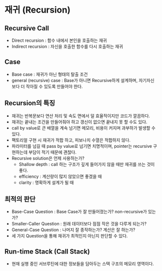 # 재귀 (Recursion)
## Recursive Call
* Direct recursion : 함수 내에서 본인을 호출하는 재귀
* Indirect recursion : 자신을 호출한 함수를 다시 호출하는 재귀

## Case
* Base case : 재귀가 아닌 형태의 탈출 조건
* general (recursive) case : Base가 아니면 Recursive하게 설계하며, 자기자신보다 더 작아질 수 있도록 만들어야 한다.

## Recursion의 특징
* 재귀는 반복문보다 연산 처리 및 속도 면에서 덜 효율적이지만 코드가 깔끔하다.
* 재귀는 끝내는 조건을 만들어줘야 하고 갱신이 없으면 끝내지 못 할 수도 있다.
* call by value로 큰 배열을 계속 넘기면 메모리, 비용이 커지며 과부하가 발생할 수 있다.
* 팩토리얼 구현 시 재귀가 적합 하고, 피보나치 수열은 적합하지 않다.
* 파라미터를 넘길 때 pass by value로 넘기면 치명적이며, pointer는 recursive 구현하는데 부담이 적기 때문에 괜찮다.
* Recursive solution은 언제 사용하는가?
	* Shallow depth : call 하는 구조가 깊게 들어가지 않을 때만 재귀를 쓰는 것이 좋다.
	* efficiency : 계산량이 많지 않았으면 좋겠을 때
	* clarity : 명확하게 설계가 될 때

## 최적의 판단
* Base-Case Question : Base Case가 잘 만들어졌는가? non-recursive가 있는가?
* Smaller-Caller Question : 원래 데이터보다 점점 작은 것을 다루게 되는가?
* General-Case Question : 나머지 잘 종작하는가? 계산은 잘 하는가?
* 세 가지 Question을 통해 재귀가 최적인지 아닌지 판단할 수 있다.

## Run-time Stack (Call Stack)
* 현재 실행 중인 서브루틴에 대한 정보들을 담아두는 스택 구조의 메모리 영역이다.

